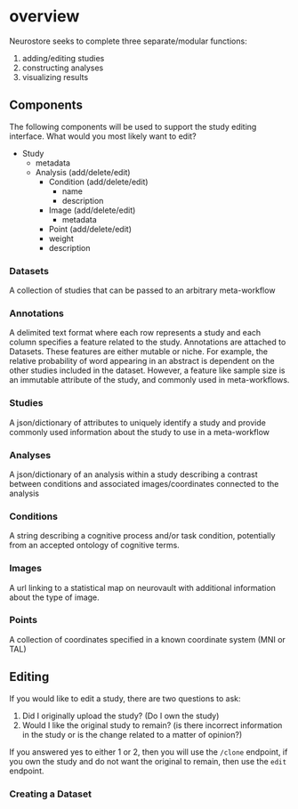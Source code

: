 # overview

Neurostore seeks to complete three separate/modular functions:

1) adding/editing studies
2) constructing analyses
3) visualizing results


## Components
The following components will be used to support the study editing interface.
What would you most likely want to edit?
- Study
  - metadata
  - Analysis (add/delete/edit)
    - Condition (add/delete/edit)
      - name
      - description
    - Image (add/delete/edit)
      - metadata
    - Point (add/delete/edit)
    - weight
    - description

### Datasets
A collection of studies that can be passed to
an arbitrary meta-workflow

### Annotations
A delimited text format where each row represents a study and
each column specifies a feature related to the study.
Annotations are attached to Datasets.
These features are either mutable or niche.
For example, the relative probability of word appearing in an abstract is
dependent on the other studies included in the dataset.
However, a feature like sample size is an immutable attribute of the
study, and commonly used in meta-workflows.


### Studies
A json/dictionary of attributes to uniquely identify a study and
provide commonly used information about the study to use in a
meta-workflow

### Analyses
A json/dictionary of an analysis within a study describing
a contrast between conditions and associated images/coordinates
connected to the analysis

### Conditions
A string describing a cognitive process and/or task condition, potentially
from an accepted ontology of cognitive terms.

### Images
A url linking to a statistical map on neurovault with additional information
about the type of image.

### Points
A collection of coordinates specified in a known coordinate system (MNI or TAL)

## Editing
If you would like to edit a study, there are two questions to ask:
1. Did I originally upload the study? (Do I own the study)
2. Would I like the original study to remain?
   (is there incorrect information in the study or is the change related to a matter of opinion?)

If you answered yes to either 1 or 2, then you will use the `/clone` endpoint,
if you own the study and do not want the original to remain, then use the `edit` endpoint.

### Creating a Dataset



